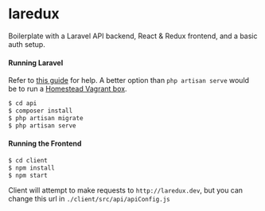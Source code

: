 # laredux

Boilerplate with a Laravel API backend, React & Redux frontend, and a basic auth setup.

#### Running Laravel
Refer to [this guide](https://laravel.com/docs/master/installation) for help. A better option than `php artisan serve` would be to run a [Homestead Vagrant box](https://laravel.com/docs/master/homestead). 

```bash
$ cd api
$ composer install
$ php artisan migrate
$ php artisan serve
```

#### Running the Frontend
```bash
$ cd client
$ npm install
$ npm start
```

Client will attempt to make requests to `http://laredux.dev`, but you can change this url in `./client/src/api/apiConfig.js`

